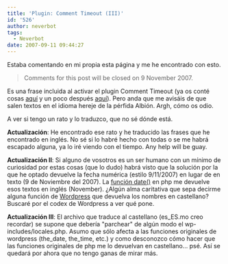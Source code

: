 ```yaml
---
title: 'Plugin: Comment Timeout (III)'
id: '526'
author: neverbot
tags:
  - Neverbot
date: 2007-09-11 09:44:27
---
```


Estaba comentando en mi propia esta página y me he encontrado con esto.

> Comments for this post will be closed on 9 November 2007.

Es una frase incluida al activar el plugin Comment Timeout (ya os conté cosas [aquí](https://www.neverbot.com/neverbot/plugin-comment-timeout/) y un poco después [aquí](https://www.neverbot.com/miniblog/plugin-comment-timeout-ii/)). Pero anda que me avisáis de que salen textos en el idioma hereje de la pérfida Albión. Argh, cómo os odio.

A ver si tengo un rato y lo traduzco, que no sé dónde está.

**Actualización**: He encontrado ese rato y he traducido las frases que he encontrado en inglés. No sé si lo habré hecho con todas o se me habrá escapado alguna, ya lo iré viendo con el tiempo. Any help will be guay.

**Actualización II**: Si alguno de vosotros es un ser humano con un mínimo de curiosidad por estas cosas (que lo dudo) habrá visto que la solución por la que he optado devuelve la fecha numérica (estilo 9/11/2007) en lugar de en texto (9 de Noviembre del 2007). La [función date()](http://es.php.net/date) en php me devuelve esos textos en inglés (November). ¿Algún alma caritativa que sepa decirme alguna función de [Wordpress](http://wordpress.org/) que devuelva los nombres en castellano? Buscaré por el codex de Wordpress a ver qué pone.

**Actualización III**: El archivo que traduce al castellano (es\_ES.mo creo recordar) se supone que debería "parchear" de algún modo el wp-includes/locales.php. Asumo que sólo afecta a las funciones originales de wordpress (the\_date, the\_time, etc.) y como desconozco cómo hacer que las funciones originales de php me lo devuelvan en castellano... psé. Así se quedará por ahora que no tengo ganas de mirar más.